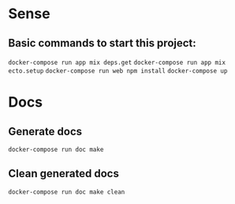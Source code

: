 # Sense                             
                             
## Basic commands to start this project:

`docker-compose run app mix deps.get`
`docker-compose run app mix ecto.setup`
`docker-compose run web npm install`
`docker-compose up`

# Docs
## Generate docs

`docker-compose run doc make`

## Clean generated docs

`docker-compose run doc make clean`

